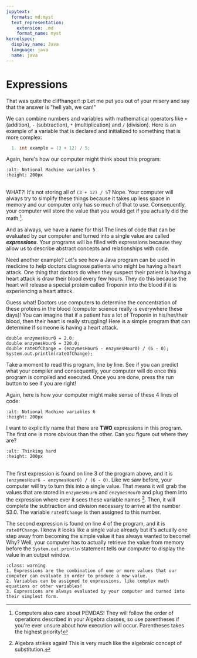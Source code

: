 ```yaml
---
jupytext:
  formats: md:myst
  text_representation:
    extension: .md
    format_name: myst
kernelspec:
  display_name: Java
  language: java
  name: java
---
```

Expressions
===========

That was quite the cliffhanger! :p Let me put you out of your misery and say that the answer is "hell yah, we can!"

We can combine numbers and variables with mathematical operators like `+` (addition), `-` (subtraction), `*` (multiplication) and `/` (division). Here is an example of a variable that is declared and initialized to something that is more complex:

```Java
  1. int example = (3 + 12) / 5;
```

Again, here's how our computer might think about this program:

```{image} https://media.giphy.com/media/zFK7sPYUpw4k36izxD/giphy.gif
:alt: Notional Machine variables 5
:height: 200px
```
<br>WHAT?! It's not storing all of `(3 + 12) / 5`? Nope. Your computer will always try to simplify these things because it takes up less space in memory and our computer only has so much of that to use. Consequently, your computer will store the value that you would get if you actually did the math [^*].

And as always, we have a name for this! The lines of code that can be evaluated by our computer and turned into a single value are called <b><i>expressions</i></b>. Your programs will be filled with expressions because they allow us to describe abstract concepts and relationships with code.

Need another example? Let's see how a Java program can be used in medicine to help doctors diagnose patients who might be having a heart attack. One thing that doctors do when they suspect their patient is having a heart attack is draw their blood every few hours. They do this because the heart will release a special protein called Troponin into the blood if it is experiencing a heart attack.

Guess what! Doctors use computers to determine the concentration of these proteins in the blood (computer science really is everywhere these days)! You can imagine that if a patient has a lot of Troponin in his/her/their blood, then their heart is really struggling! Here is a simple program that can determine if someone is having a heart attack.

```{code-cell} java
double enzymesHour0 = 2.0;
double enzymesHour6 = 320.0;
double rateOfChange = (enzymesHour6 - enzymesHour0) / (6 - 0);
System.out.println(rateOfChange);
```
Take a moment to read this program, line by line. See if you can predict what your compiler and consequently, your computer will do once this program is compiled and executed. Once you are done, press the run button to see if you are right!

Again, here is how your computer might make sense of these 4 lines of code:

```{image} https://media.giphy.com/media/RX82QdG4dT725vnwSt/giphy.gif
:alt: Notional Machine variables 6
:height: 200px
```
I want to explicitly name that there are <b>TWO</b> expressions in this program. The first one is more obvious than the other. Can you figure out where they are?

```{image} https://d.wattpad.com/story_parts/498804209/images/14f9e6d1b4ec938a73803243043.gif
:alt: Thinking hard
:height: 200px
```

<br>The first expression is found on line 3 of the program above, and it is `(enzymesHour6 - enzymesHour0) / (6 - 0)`. Like we saw before, your computer will try to turn this into a single value. That means it will grab the values that are stored in `enzymesHour6` and `enzymesHour0` and plug them into the expression where ever it sees these variable names [^**]. Then, it will complete the subtraction and division necessary to arrive at the number 53.0. The variable `rateOfChange` is then assigned to this number.

The second expression is found on line 4 of the program, and it is `rateOfChange`. I know it looks like a single value already but it's actually one step away from becoming the simple value it has always wanted to become! Why? Well, your computer has to actually retrieve the value from memory before the `System.out.println` statement tells our computer to display the value in an output window.

```{admonition} TL;DR
:class: warning
1. Expressions are the combination of one or more values that our computer can evaluate in order to produce a new value.
2. Variables can be assigned to expressions, like complex math equations or other variables!
3. Expressions are always evaluated by your computer and turned into their simplest form.
```

[^*]: Computers also care about PEMDAS! They will follow the order of operations described in your Algebra classes, so use parentheses if you're ever unsure about how execution will occur. Parentheses takes the highest priority!
[^**]: Algebra strikes again! This is very much like the algebraic concept of substitution.
